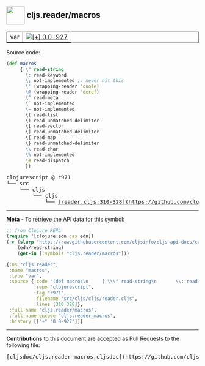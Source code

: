 ## <img width="48px" valign="middle" src="http://i.imgur.com/Hi20huC.png"> cljs.reader/macros

 <table border="1">
<tr>

<td>var</td>
<td><a href="https://github.com/cljsinfo/cljs-api-docs/tree/0.0-927"><img valign="middle" alt="[+] 0.0-927" src="https://img.shields.io/badge/+-0.0--927-lightgrey.svg"></a> </td>
</tr>
</table>






Source code:

```clj
(def macros
     { \" read-string
       \: read-keyword
       \; not-implemented ;; never hit this
       \' (wrapping-reader 'quote)
       \@ (wrapping-reader 'deref)
       \^ read-meta
       \` not-implemented
       \~ not-implemented
       \( read-list
       \) read-unmatched-delimiter
       \[ read-vector
       \] read-unmatched-delimiter
       \{ read-map
       \} read-unmatched-delimiter
       \\ read-char
       \% not-implemented
       \# read-dispatch
       })
```

 <pre>
clojurescript @ r971
└── src
    └── cljs
        └── cljs
            └── <ins>[reader.cljs:310-328](https://github.com/clojure/clojurescript/blob/r971/src/cljs/cljs/reader.cljs#L310-L328)</ins>
</pre>


---

__Meta__ - To retrieve the API data for this symbol:

```clj
;; from Clojure REPL
(require '[clojure.edn :as edn])
(-> (slurp "https://raw.githubusercontent.com/cljsinfo/cljs-api-docs/catalog/cljs-api.edn")
    (edn/read-string)
    (get-in [:symbols "cljs.reader/macros"]))
```

```clj
{:ns "cljs.reader",
 :name "macros",
 :type "var",
 :source {:code "(def macros\n     { \\\" read-string\n       \\: read-keyword\n       \\; not-implemented ;; never hit this\n       \\' (wrapping-reader 'quote)\n       \\@ (wrapping-reader 'deref)\n       \\^ read-meta\n       \\` not-implemented\n       \\~ not-implemented\n       \\( read-list\n       \\) read-unmatched-delimiter\n       \\[ read-vector\n       \\] read-unmatched-delimiter\n       \\{ read-map\n       \\} read-unmatched-delimiter\n       \\\\ read-char\n       \\% not-implemented\n       \\# read-dispatch\n       })",
          :repo "clojurescript",
          :tag "r971",
          :filename "src/cljs/cljs/reader.cljs",
          :lines [310 328]},
 :full-name "cljs.reader/macros",
 :full-name-encode "cljs.reader_macros",
 :history [["+" "0.0-927"]]}

```

---

__Contributions__ to this document are accepted as Pull Requests to the following file:

 <pre>
[cljsdoc/cljs.reader_macros.cljsdoc](https://github.com/cljsinfo/cljs-api-docs/blob/master/cljsdoc/cljs.reader_macros.cljsdoc)
</pre>

